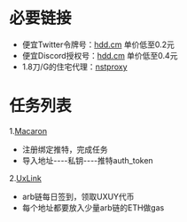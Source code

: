 # 必要链接
- 便宜Twitter令牌号：[hdd.cm](https://hdd.cm/)  单价低至0.2元
- 便宜Discord授权号：[hdd.cm](https://hdd.cm/)  单价低至0.4元
- 1.8刀/G的住宅代理：[nstproxy](https://app.nstproxy.com/register?i=7JunWz)

# 任务列表

1.[Macaron](https://www.macaron.xyz/#/airdrop)
- 注册绑定推特，完成任务
- 导入地址----私钥----推特auth_token

2.[UxLink](https://binance.uxlink.io/)
- arb链每日签到，领取UXUY代币
- 每个地址都要放入少量arb链的ETH做gas